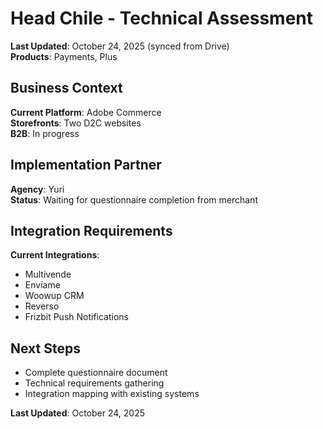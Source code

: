 # Head Chile - Technical Assessment

**Last Updated**: October 24, 2025 (synced from Drive)  
**Products**: Payments, Plus

## Business Context

**Current Platform**: Adobe Commerce  
**Storefronts**: Two D2C websites  
**B2B**: In progress

## Implementation Partner

**Agency**: Yuri  
**Status**: Waiting for questionnaire completion from merchant

## Integration Requirements

**Current Integrations**:
- Multivende
- Envíame
- Woowup CRM
- Reverso
- Frizbit Push Notifications

## Next Steps

- Complete questionnaire document
- Technical requirements gathering
- Integration mapping with existing systems

**Last Updated**: October 24, 2025
